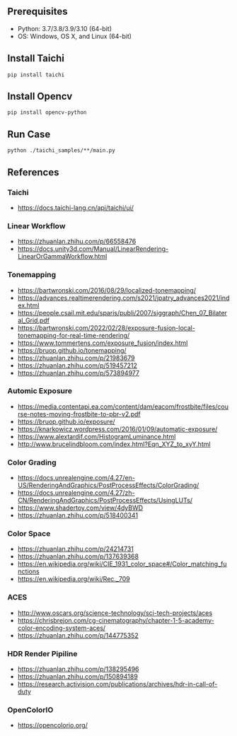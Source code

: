 ## Prerequisites
+ Python: 3.7/3.8/3.9/3.10 (64-bit)
+ OS: Windows, OS X, and Linux (64-bit)
## Install Taichi
`pip install taichi`
## Install Opencv
`pip install opencv-python`
## Run Case
`python ./taichi_samples/**/main.py`
## References
### Taichi
+ https://docs.taichi-lang.cn/api/taichi/ui/
### Linear Workflow
+ https://zhuanlan.zhihu.com/p/66558476
+ https://docs.unity3d.com/Manual/LinearRendering-LinearOrGammaWorkflow.html
### Tonemapping
+ https://bartwronski.com/2016/08/29/localized-tonemapping/
+ https://advances.realtimerendering.com/s2021/jpatry_advances2021/index.html
+ https://people.csail.mit.edu/sparis/publi/2007/siggraph/Chen_07_Bilateral_Grid.pdf
+ https://bartwronski.com/2022/02/28/exposure-fusion-local-tonemapping-for-real-time-rendering/
+ https://www.tommertens.com/exposure_fusion/index.html
+ https://bruop.github.io/tonemapping/
+ https://zhuanlan.zhihu.com/p/21983679
+ https://zhuanlan.zhihu.com/p/519457212
+ https://zhuanlan.zhihu.com/p/573894977
### Automic Exposure
+ https://media.contentapi.ea.com/content/dam/eacom/frostbite/files/course-notes-moving-frostbite-to-pbr-v2.pdf
+ https://bruop.github.io/exposure/
+ https://knarkowicz.wordpress.com/2016/01/09/automatic-exposure/
+ https://www.alextardif.com/HistogramLuminance.html
+ http://www.brucelindbloom.com/index.html?Eqn_XYZ_to_xyY.html
### Color Grading
+ https://docs.unrealengine.com/4.27/en-US/RenderingAndGraphics/PostProcessEffects/ColorGrading/
+ https://docs.unrealengine.com/4.27/zh-CN/RenderingAndGraphics/PostProcessEffects/UsingLUTs/
+ https://www.shadertoy.com/view/4dyBWD
+ https://zhuanlan.zhihu.com/p/518400341
### Color Space
+ https://zhuanlan.zhihu.com/p/24214731
+ https://zhuanlan.zhihu.com/p/137639368
+ https://en.wikipedia.org/wiki/CIE_1931_color_space#/Color_matching_functions
+ https://en.wikipedia.org/wiki/Rec._709
### ACES
+ http://www.oscars.org/science-technology/sci-tech-projects/aces
+ https://chrisbrejon.com/cg-cinematography/chapter-1-5-academy-color-encoding-system-aces/
+ https://zhuanlan.zhihu.com/p/144775352
### HDR Render Pipiline
+ https://zhuanlan.zhihu.com/p/138295496
+ https://zhuanlan.zhihu.com/p/150894189
+ https://research.activision.com/publications/archives/hdr-in-call-of-duty
### OpenColorIO
+ https://opencolorio.org/
